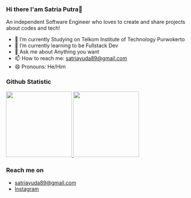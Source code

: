### Hi there I'am Satria Putra👋

An independent Software Engineer who loves to create and share projects about codes and tech!

- 🔭 I’m currently Studying on Telkom Institute of Technology Purwokerto
- 🌱 I’m currently learning to be Fullstack Dev
- 💬 Ask me about Anything you want
- 📫 How to reach me: satriayuda89@gmail.com
- 😄 Pronouns: He/Him
 
### Github Statistic
<p align="left">
<a href="https://github.com/sisatput">
  <img height="180em" src="https://github-readme-stats-eight-theta.vercel.app/api?username=sisatput&show_icons=true&theme=algolia&include_all_commits=true&count_private=true"/>
  <img height="180em" src="https://github-readme-stats-eight-theta.vercel.app/api/top-langs/?username=sisatput&layout=compact&langs_count=8&theme=algolia"/>
</a>
</p>

### Reach me on
- satriayuda89@gmail.com
- <a href="https://www.instagram.com/sisat._/">Instagram</a>
